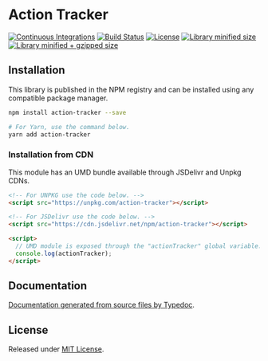 # Action Tracker

[![Continuous Integrations](https://github.com/divye1995/action-tracker/actions/workflows/continuous-integrations.yaml/badge.svg?branch=main)](https://github.com/divye1995/action-tracker/actions/workflows/continuous-integrations.yaml)
[![Build Status](https://travis-ci.org/divye1995/action-tracker.svg?branch=master)](https://travis-ci.org/divye1995/action-tracker)
[![License](https://badgen.net/github/license/divye1995/action-tracker)](./LICENSE)
[![Library minified size](https://badgen.net/bundlephobia/min/action-tracker)](https://bundlephobia.com/result?p=action-tracker)
[![Library minified + gzipped size](https://badgen.net/bundlephobia/minzip/action-tracker)](https://bundlephobia.com/result?p=action-tracker)

## Installation

This library is published in the NPM registry and can be installed using any compatible package manager.

```sh
npm install action-tracker --save

# For Yarn, use the command below.
yarn add action-tracker
```

### Installation from CDN

This module has an UMD bundle available through JSDelivr and Unpkg CDNs.

```html
<!-- For UNPKG use the code below. -->
<script src="https://unpkg.com/action-tracker"></script>

<!-- For JSDelivr use the code below. -->
<script src="https://cdn.jsdelivr.net/npm/action-tracker"></script>

<script>
  // UMD module is exposed through the "actionTracker" global variable.
  console.log(actionTracker);
</script>
```

## Documentation

[Documentation generated from source files by Typedoc](./docs/README.md).

## License

Released under [MIT License](./LICENSE).
